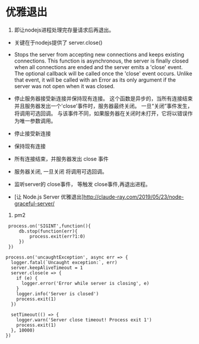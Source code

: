 # 优雅退出
1. 即让nodejs进程处理完存量请求后再退出。

* 关键在于nodejs提供了 server.close()
* Stops the server from accepting new connections and keeps existing connections. This function is asynchronous, the server is finally closed when all connections are ended and the server emits a 'close' event. The optional callback will be called once the 'close' event occurs. Unlike that event, it will be called with an Error as its only argument if the server was not open when it was closed.
* 停止服务器接受新连接并保持现有连接。 这个函数是异步的，当所有连接结束并且服务器发出一个'close'事件时，服务器最终关闭。 一旦“关闭”事件发生，将调用可选回调。 与该事件不同，如果服务器在关闭时未打开，它将以错误作为唯一参数调用。

* 停止接受新连接
* 保持现有连接
* 所有连接结束，并服务器发出 close 事件
* 服务器关闭, 一旦关闭 将调用可选回调。



* 监听server的 close事件， 等触发 close事件,再退出进程。

* [让 Node.js Server 优雅退出]http://claude-ray.com/2019/05/23/node-graceful-server/
1. pm2 
```
 process.on('SIGINT',function(){
     db.stop(function(err){
         process.exit(err?1:0)
     })
 })

```


```
process.on('uncaughtException', async err => {
  logger.fatal(`Uncaught exception:`, err)
  server.keepAliveTimeout = 1
  server.close(e => {
    if (e) {
      logger.error('Error while server is closing', e)
    }
    logger.info('Server is closed')
    process.exit(1)
  })

  setTimeout(() => {
    logger.warn('Server close timeout! Process exit 1')
    process.exit(1)
  }, 10000)
})

```